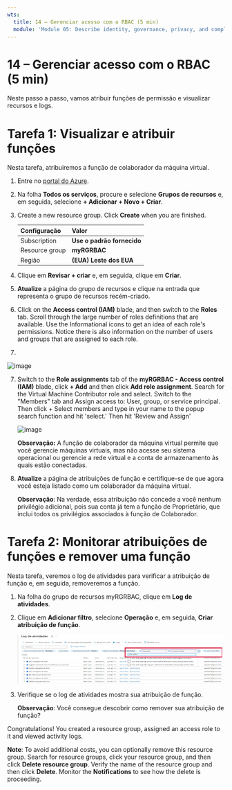 ```yaml
---
wts:
  title: 14 – Gerenciar acesso com o RBAC (5 min)
  module: 'Module 05: Describe identity, governance, privacy, and compliance features'
---
```

# <a name="14---manage-access-with-rbac-5-min"></a>14 – Gerenciar acesso com o RBAC (5 min)

Neste passo a passo, vamos atribuir funções de permissão e visualizar recursos e logs.

# <a name="task-1-view-and-assign-roles"></a>Tarefa 1: Visualizar e atribuir funções

Nesta tarefa, atribuiremos a função de colaborador da máquina virtual. 

1. Entre no [portal do Azure](https://portal.azure.com).

2. Na folha **Todos os serviços**, procure e selecione **Grupos de recursos** e, em seguida, selecione **+ Adicionar + Novo + Criar**.

3. Create a new resource group. Click <bpt id="p1">**</bpt>Create<ept id="p1">**</ept> when you are finished. 

    | Configuração | Valor |
    | -- | -- |
    | Subscription | **Use o padrão fornecido** |
    | Resource group | **myRGRBAC** |
    | Região | **(EUA) Leste dos EUA** |
   

4. Clique em **Revisar + criar** e, em seguida, clique em **Criar**.

5. **Atualize** a página do grupo de recursos e clique na entrada que representa o grupo de recursos recém-criado.

6. Click on the <bpt id="p1">**</bpt>Access control (IAM)<ept id="p1">**</ept> blade, and then switch to the <bpt id="p2">**</bpt>Roles<ept id="p2">**</ept> tab. Scroll through the large number of roles definitions that are available. Use the Informational icons to get an idea of each role's permissions. Notice there is also information on the number of users and groups that are assigned to each role.
7. 
![image](https://user-images.githubusercontent.com/89808319/144266949-f19d91ab-31d6-4c8b-af36-c00035925cf0.png)

7. Switch to the <bpt id="p1">**</bpt>Role assignments<ept id="p1">**</ept> tab of the <bpt id="p2">**</bpt>myRGRBAC - Access control (IAM)<ept id="p2">**</ept> blade, click <bpt id="p3">**</bpt>+ Add<ept id="p3">**</ept> and then click <bpt id="p4">**</bpt>Add role assignment<ept id="p4">**</ept>. Search for the Virtual Machine Contributor role and select. Switch to the "Members" tab and Assign access to: User, group, or service principal. Then click + Select members and type in your name to the popup search function and hit 'select.' Then hit 'Review and Assign'

    
    ![image](https://user-images.githubusercontent.com/89808319/144266255-3a0f8574-9358-4c21-8f95-3503747e77c8.png)

 

    **Observação:** A função de colaborador da máquina virtual permite que você gerencie máquinas virtuais, mas não acesse seu sistema operacional ou gerencie a rede virtual e a conta de armazenamento às quais estão conectadas.

  

8. **Atualize** a página de atribuições de função e certifique-se de que agora você esteja listado como um colaborador da máquina virtual. 

    **Observação**: Na verdade, essa atribuição não concede a você nenhum privilégio adicional, pois sua conta já tem a função de Proprietário, que inclui todos os privilégios associados à função de Colaborador.

# <a name="task-2-monitor-role-assignments-and-remove-a-role"></a>Tarefa 2: Monitorar atribuições de funções e remover uma função

Nesta tarefa, veremos o log de atividades para verificar a atribuição de função e, em seguida, removeremos a função. 

1. Na folha do grupo de recursos myRGRBAC, clique em **Log de atividades**.

2. Clique em **Adicionar filtro**, selecione **Operação** e, em seguida, **Criar atribuição de função**.

    ![Captura de tela da página Log de atividades com filtro configurado.](../images/1503.png)

3. Verifique se o log de atividades mostra sua atribuição de função. 

    **Observação**: Você consegue descobrir como remover sua atribuição de função?

Congratulations! You created a resource group, assigned an access role to it and viewed activity logs. 

<bpt id="p1">**</bpt>Note<ept id="p1">**</ept>: To avoid additional costs, you can optionally remove this resource group. Search for resource groups, click your resource group, and then click <bpt id="p1">**</bpt>Delete resource group<ept id="p1">**</ept>. Verify the name of the resource group and then click <bpt id="p1">**</bpt>Delete<ept id="p1">**</ept>. Monitor the <bpt id="p1">**</bpt>Notifications<ept id="p1">**</ept> to see how the delete is proceeding.


